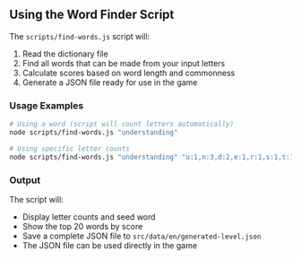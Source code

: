 ## Using the Word Finder Script

The `scripts/find-words.js` script will:
1. Read the dictionary file
2. Find all words that can be made from your input letters
3. Calculate scores based on word length and commonness
4. Generate a JSON file ready for use in the game

### Usage Examples

```bash
# Using a word (script will count letters automatically)
node scripts/find-words.js "understanding"

# Using specific letter counts
node scripts/find-words.js "understanding" "u:1,n:3,d:2,e:1,r:1,s:1,t:1,a:1,i:1,g:1"
```

### Output

The script will:
- Display letter counts and seed word
- Show the top 20 words by score
- Save a complete JSON file to `src/data/en/generated-level.json`
- The JSON file can be used directly in the game 